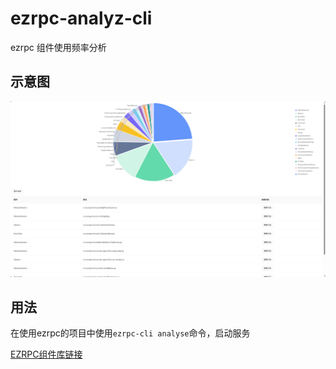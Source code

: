 # ezrpc-analyz-cli

ezrpc 组件使用频率分析

## 示意图

![ezrpc-analyz-cli-demo.png](src/asset/imgs/ezrpc-analyz-cli-demo.png)

## 用法

在使用ezrpc的项目中使用`ezrpc-cli analyse`命令，启动服务

[EZRPC组件库链接](https://fe-material.ezrpro.work/ezrpc/zh/guides/install)
